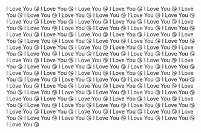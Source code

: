 I Love You 😘 I Love You 😘 I Love You 😘 I Love You 😘 I Love You 😘 I Love You 😘 I Love You 😘 I Love You 😘 I Love You 😘 I Love You 😘 I Love You 😘 I Love You 😘 I Love You 😘 I Love You 😘 I Love You 😘 I Love You 😘 I Love You 😘 I Love You 😘 I Love You 😘 I Love You 😘 I Love You 😘 I Love You 😘 I Love You 😘 I Love You 😘 I Love You 😘 I Love You 😘 I Love You 😘 I Love You 😘 I Love You 😘 I Love You 😘 I Love You 😘 I Love You 😘 I Love You 😘 I Love You 😘 I Love You 😘 I Love You 😘 I Love You 😘 I Love You 😘 I Love You 😘 I Love You 😘 I Love You 😘 I Love You 😘 I Love You 😘 I Love You 😘 I Love You 😘 I Love You 😘 I Love You 😘 I Love You 😘 I Love You 😘 I Love You 😘 I Love You 😘 I Love You 😘 I Love You 😘 I Love You 😘 I Love You 😘 I Love You 😘 I Love You 😘 I Love You 😘 I Love You 😘 I Love You 😘 I Love You 😘 I Love You 😘 I Love You 😘 I Love You 😘 I Love You 😘 I Love You 😘 I Love You 😘 I Love You 😘 I Love You 😘 I Love You 😘 I Love You 😘 I Love You 😘 I Love You 😘 I Love You 😘 I Love You 😘 I Love You 😘 I Love You 😘 I Love You 😘 I Love You 😘 I Love You 😘 I Love You 😘 I Love You 😘 I Love You 😘 I Love You 😘 I Love You 😘 I Love You 😘 I Love You 😘 I Love You 😘 I Love You 😘 I Love You 😘 I Love You 😘 I Love You 😘 I Love You 😘 I Love You 😘 I Love You 😘 I Love You 😘 I Love You 😘 I Love You 😘 I Love You 😘 I Love You 😘
